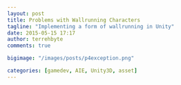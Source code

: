 ```yaml
---
layout: post
title: Problems with Wallrunning Characters
tagline: "Implementing a form of wallrunning in Unity"
date: 2015-05-15 17:17
author: terrehbyte
comments: true

bigimage: "/images/posts/p4exception.png"

categories: [gamedev, AIE, Unity3D, asset]
---
```


